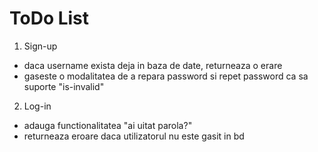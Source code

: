 # ToDo List

1. Sign-up
- daca username exista deja in baza de date, returneaza o erare
- gaseste o modalitatea de a repara password si repet password ca sa suporte "is-invalid"

2. Log-in 
- adauga functionalitatea "ai uitat parola?"
- returneaza eroare daca utilizatorul nu este gasit in bd